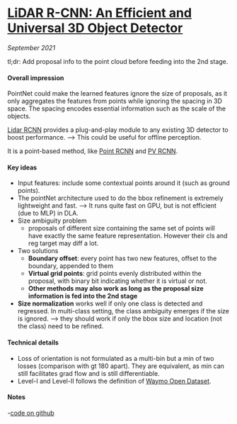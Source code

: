 # [LiDAR R-CNN: An Efficient and Universal 3D Object Detector](https://arxiv.org/abs/2103.15297)

_September 2021_

tl;dr: Add proposal info to the point cloud before feeding into the 2nd stage.

#### Overall impression
PointNet could make the learned features ignore the size of proposals, as it only aggregates the features from points while ignoring the spacing in 3D space. The spacing encodes essential information such as the scale of the objects.

[Lidar RCNN](lidar_rcnn.md) provides a plug-and-play module to any existing 3D detector to boost performance. --> This could be useful for offline perception.

It is a point-based method, like [Point RCNN](point_rcnn.md) and [PV RCNN](pv_rcnn.md).

#### Key ideas
- Input features: include some contextual points around it (such as ground points).
- The pointNet architecture used to do the bbox refinement is extremely lightweight and fast. --> It runs quite fast on GPU, but is not efficient (due to MLP) in DLA.
- Size ambiguity problem
	- proposals of different size containing the same set of points will have exactly the same feature representation. However their cls and reg target may diff a lot.
- Two solutions
	- **Boundary offset**: every point has two new features, offset to the boundary, appended to them
	- **Virtual grid points**: grid points evenly distributed within the proposal, with binary bit indicating whether it is virtual or not.
	- **Other methods may also work as long as the proposal size information is fed into the 2nd stage**
- **Size normalization** works well if only one class is detected and regressed. In multi-class setting, the class ambiguity emerges if the size is ignored. --> they should work if only the bbox size and location (not the class) need to be refined.

#### Technical details
- Loss of orientation is not formulated as a multi-bin but a min of two losses (comparison with gt 180 apart). They are equivalent, as min can still facilitates grad flow and is still differentiable.
- Level-I and Level-II follows the definition of [Waymo Open Dataset](wod.md).

#### Notes
-[code on github](https://github.com/tusimple/LiDAR_RCNN)

